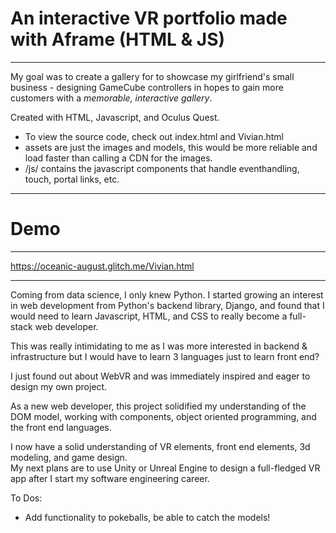 # An interactive VR portfolio made with Aframe (HTML &amp; JS)
-------
My goal was to create a gallery for to showcase my girlfriend's small business - designing GameCube controllers in hopes to gain more customers with a *memorable, interactive gallery*.  

Created with HTML, Javascript, and Oculus Quest.  
   * To view the source code, check out index.html and Vivian.html 
   * assets are just the images and models, this would be more reliable and load faster than calling a CDN for the images.
   * /js/ contains the javascript components that handle eventhandling, touch, portal links, etc. 
   
-------

# Demo
--------
https://oceanic-august.glitch.me/Vivian.html

--------


Coming from data science, I only knew Python. I started growing an interest in web development from Python's backend library, Django, and found that I would need to learn Javascript, HTML, and CSS to really become a full-stack web developer.  

This was really intimidating to me as I was more interested in backend & infrastructure but I would have to learn 3 languages just to learn front end?   
    
I just found out about WebVR and was immediately inspired and eager to design my own project.  
    
As a new web developer, this project solidified my understanding of the DOM model, working with components, object oriented programming, and the front end languages.

I now have a solid understanding of VR elements, front end elements, 3d modeling, and game design.   
My next plans are to use Unity or Unreal Engine to design a full-fledged VR app after I start my software engineering career.

To Dos:

   * Add functionality to pokeballs, be able to catch the models!
